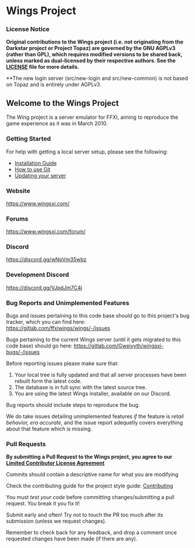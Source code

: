 # Wings Project

### License Notice
**Original contributions to the Wings project (i.e. not originating from the Darkstar project or Project Topaz) are governed by the GNU AGPLv3 (rather than GPL), which requires modified versions to be shared back, unless marked as dual-licensed by their respective authors. See the [LICENSE](LICENSE) file for more details.**

**The new login server (src/new-login and src/new-common) is not based on Topaz and is entirely under AGPLv3.

## Welcome to the Wings Project
The Wing project is a server emulator for FFXI, aiming to reproduce the game experience as it was in March 2010.

### Getting Started
For help with getting a local server setup, please see the following:
- [Installation Guide](https://gitlab.com/ffxiwings/wings/-/wikis/Server-Installation-Guide)
- [How to use Git](https://gitlab.com/ffxiwings/wings/-/wikis/How-To-Work-With-Git)
- [Updating your server](https://gitlab.com/ffxiwings/wings/-/wikis/Updating-Your-Server)

### Website
https://www.wingsxi.com/

### Forums
https://www.wingsxi.com/forum/

### Discord
https://discord.gg/wNpVm35wbz

### Development Discord
https://discord.gg/VJpdJm7C4j

### Bug Reports and Unimplemented Features
Bugs and issues pertaining to this code base should go to this project's bug tracker, which you can find here: https://gitlab.com/ffxiwings/wings/-/issues

Bugs pertaining to the current Wings server (until it gets migrated to this code base) should go here: https://gitlab.com/Gweivyth/wingsxi-bugs/-/issues

Before reporting issues please make sure that:
1. Your local tree is fully updated and that all server processes have been rebuilt form the latest code.
2. The database is in full sync with the latest source tree.
3. You are using the latest Wings installer, available on our Discord.

Bug reports should include steps to reproduce the bug.

We do take issues detailing unimplemented features _if_ the feature is _retail behavior, era accurate_, and the issue report adequetly covers everything about that feature which is missing.

### Pull Requests
**By submitting a Pull Request to the Wings project, you agree to our [Limited Contributor License Agreement](CONTRIBUTOR_AGREEMENT.md)**

Commits should contain a descriptive name for what you are modifying

Check the contributing guide for the project style guide: [Contributing](CONTRIBUTING.md)

You must *test your code* before committing changes/submitting a pull request. You break it you fix it!

Submit early and often! Try not to touch the PR too much after its submission (unless we request changes).

Remember to check back for any feedback, and drop a comment once requested changes have been made (if there are any).
